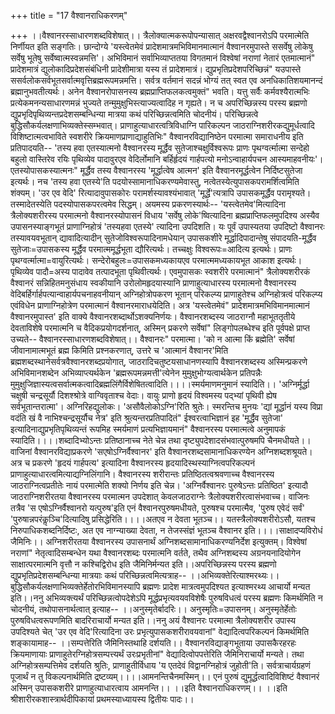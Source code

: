 +++
title = "17 वैश्वानराधिकरणम्"

+++
।।वैश्वानरस्साधारणशब्दविशेषात्।। त्रैलोक्यात्मकरूपोपन्यासात् अक्षरवद्वैश्वानरोऽपि परमात्मेति निर्णीयत इति सङ्गतिः। छान्दोग्ये 'यस्त्वेतमेवं प्रादेशमात्रमभिविमानमात्मानं वैश्वानरमुपास्ते ससर्वेषु लोकेषु सर्वेषु भूतेषु सर्वेष्वात्मस्वन्नमत्ति'। अभिविमानं सर्वाभिव्याप्ततया विगतमानं विश्वेषां नराणां नेतारं एतमात्मानं" प्रादेशमात्रं द्युलोकादिप्रदेशसंबंधिनी प्रादेशीमात्रा यस्य तं प्रादेशमात्रं। द्युप्रभृतिप्रदेशपरिच्छिन्नं" यउपास्ते ससर्वलोकसर्वभूतसर्वात्मवृत्तिब्रह्मरूपमन्नमत्ति। सर्वत्र वर्तमानं सदन्नं भोग्यं तत् स्वत एव अनधिकातिशयमानन्दं ब्रह्मानुभवतीत्यर्थः। अनेन वैश्वानरोपासनस्य ब्रह्मप्राप्तिफलकत्वमुक्तं" भवति। यत्तु सर्वैः कर्मवश्यैरात्मभिः प्रत्येकमनन्यसाधारणमन्नं भुज्यते तन्मुमुक्षुभिस्त्याज्यत्वादिह न गृह्यते। न च अपरिच्छिन्नस्य परस्य ब्रह्मणो द्युप्रभृदिपृथिव्यन्तप्रदेशसम्बन्धिन्या मात्रया कथं परिच्छिन्नत्वमिति चोदनीयं। परिच्छिन्नत्वे बुद्धिसौकर्यलक्षणाभिव्यक्तेस्सम्भवात्। प्राणाहुत्याधारत्वत्रिविधाग्नि पारिकल्पन जाठराग्निशरीरकद्युमूर्धत्वादि विशिष्टात्मत्वभाविते स्वशरीरे क्रियमाणप्राणाद्याहुतिभिः" वैश्वानरविद्यानिष्ठेन परमात्मा समाराधनीय इति प्रतिपादयति-- 'तस्य हवा एतस्यात्मनो वैश्वानरस्य मूर्द्धैव सुतेजाश्चक्षुर्विश्वरूपः प्राणः पृथग्वर्त्मात्मा सन्देहो बहुलो वास्तिरेव रयिः पृथिव्येव पादावुरएव वेदिर्लोमानि बर्हिर्हृदयं गार्हपत्यो मनोऽन्वाहार्यपचन आस्यमाहवनीयः'। एतस्योपासकस्यात्मनः" मूर्द्धैव तस्य वैश्वानरस्य 'मूर्द्धात्वेष आत्मन' इति वैश्वानरमूर्द्धत्वेन निर्दिष्टसुतेजा इत्यर्थः। नच 'तस्य हवा एतस्ये'ति पदयोस्सामानाधिकरण्यमेवास्तु, नत्वेतस्येत्युपासकपरामर्शित्वमिति शंक्यम्। 'उर एव वेदि' रित्यादावुपासकोरः परामर्शस्यावश्यंभावात् 'मूर्द्धे'त्यत्रापि उपासकमूर्द्धैव परामृश्यते। तस्मादेतस्येति पदस्योपासकपरत्वमेव सिद्धम्। अयमस्य प्रकरणस्यार्थः-- 'यस्त्वेतमेव'मित्यादिना त्रैलोक्यशरीरस्य परमात्मनो वैश्वानरस्योपासनं विधाय 'सर्वेषु लोके'ष्वित्यादिना ब्रह्मप्राप्तिफलमुपदिश्य अस्यैव उपासनस्याङ्गभूतं प्राणाग्निहोत्रं 'तस्यहवा एतस्ये' त्यादिना उपदिशति। यः पूर्वं उपास्यतया उपदिष्टो वैश्वानरः तस्यावयवभूतान् द्यावादित्यादीन् सुतेजोविश्वरूपादिनामधेयान् उपासकशीरे मूर्द्धादिपादान्तेषु संपादयति-मूर्द्धैव सुतेजाः=उपासकस्य मूर्द्धैव परमात्ममूर्द्धभूता द्यौरित्यर्थः। तच्चक्षुः विश्वरूपः=आदित्य इत्यर्थः। प्राणः पृथग्वर्त्मात्मा=वायुरित्यर्थः। सन्देरोबहुलः=उपासकमध्यकायएव परमात्ममध्यकायभूत आकाश इत्यर्थः। पृथिव्येव पादौ=अस्य पादावेव तत्पादभूता पृथिवीत्यर्थः। एवमुपासकः स्वशरीरे परमात्मानं" त्रैलोक्यशरीरकं वैश्वानरं सन्निहितमनुसंधाय स्वकीयानि उरोलोमहृदयास्यानि प्राणाहुत्याधारस्य परमात्मनो वैश्वानरस्य वेदिबर्हिर्गार्हपत्यान्वाहार्यपचनाहवनीयान् अग्निहोत्रोपकरण भूतान् परिकल्प्य प्राणाहुतेश्च अग्निहोत्रत्वं परिकल्प्य एवंविधेन प्राणाग्निहोत्रेण परमात्मानं वैश्वानरमाराधयेदिति। अत्र 'यस्त्वेतमेवं" प्रादेशमात्रमभिविमानमात्मानं वैश्वानरमुपास्त' इति वाक्ये वैश्वानरशब्दार्थोऽशक्यनिर्णयः। वैश्वानरशब्दस्य जाठराग्नौ महाभूततृतीये देवताविशेषे परमात्मनि च वैदिकप्रयोगदर्शनात्, अस्मिन् प्रकरणे सर्वेषां" लिङ्गोपलब्धेश्च इति पूर्वपक्षे प्राप्त उच्यते-- वैश्वानरस्साधारणशब्दविशेषात्।। वैश्वानरः" परमात्मा। 'को न आत्मा किं ब्रह्मेति' सर्वेषां जीवानामात्मभूतं ब्रह्म किमिति प्रश्नकरणात्, उत्तरे च 'आत्मानं वैश्वानर'मिति ब्रह्मशब्दस्थानेसर्वत्रवैश्वानरशब्दप्रयोगात्, जाठरादिचतुष्टयसाधानणस्यापि वैश्वानरशब्दस्य अस्मिन्प्रकरणे अभिविमानशब्देन अभिव्याप्त्यर्थकेन 'ब्रह्मरूपमन्नमत्ती'त्येनेन मुमुक्षुभोग्यत्वार्थकेन प्रतिपन्नैः मुमुक्षुजिज्ञास्यत्वसर्वात्मकत्वादिब्रह्मलिंगैर्विशेषितत्वादिति।।।।स्मर्यमाणमनुमानं स्यादिति।। 'अग्निर्मूर्द्धा चक्षुषी चन्द्रसूर्यौ दिशश्श्रोत्रे वाग्विवृताश्च वेदाः। वायुः प्राणो हृदयं विश्वमस्य पद्भ्यां पृथिवी ह्येष सर्वभूतान्तरात्मा'। अग्निरिहद्युलोकः। 'असौवैलोकोऽग्नि'रिति श्रुतेः। स्मरन्तिच मुनयः 'द्यां मूर्द्धानं यस्य विप्रा वदंति खं वै नाभिश्चन्द्रसूर्यौच नेत्र' इति श्रुत्यन्तरप्रतिपादितं" ईश्वरत्वाभिज्ञानं इह 'मूर्द्धैव सुतेजा' इत्यादिनाद्युप्रभृतिपृथिव्यन्तं रूपमिह स्मर्यमाणं प्रत्यभिज्ञायमानं" वैश्वानरस्य परमात्मत्वे अनुमापकं स्यादिति।।।।शब्दादिभ्योऽन्तः प्रतिष्ठानाच्च नेते चेन्न तथा दृष्ट्युपदेशादसंभवात्पुरुषमपि चैनमधीयते।। वाजिनां वैश्वानरविद्याप्रकरणे 'सएषोऽग्निर्वैश्वानर' इति वैश्वानरशब्दसामानाधिकरण्येन अग्निशब्दशश्रूयते। अत्र च प्रकरणे 'हृदयं गार्हपत्य' इत्यादिना वैश्वानरस्य हृदयादिस्थस्याग्नित्वपरिकल्पनं प्राणाहुत्याधारत्वमित्याद्यग्निलिंगानि। वैश्वानरस्य शरीरान्तः प्रतिष्ठितत्वश्रवणाच्च वैश्वानरस्य जाठराग्नित्वप्रतीतेः नायं परमात्मेति शक्यो निर्णय इति चेन्न। 'अग्निर्वैश्वानरः पुरुषेऽन्तः प्रतिष्ठित' इत्यादौ जाठराग्निशरीरतया वैश्वानरस्य परमात्मन उपदेशात् केवलजाठराग्नेः त्रैलोक्यशरीरत्वासंभवाच्च। वाजिनः तत्रैव 'स एषोऽग्निर्वैश्वानरो यत्पुरुष'इति एनं वैश्वानरपुरुषमधीयते, पुरुषश्च परमात्मैव, 'पुरुष एवेदं सर्वं' 'पुरुषान्नपरंकॢञ्चि'दित्यादिषु प्रसिद्धेरिति।।।।अतएव न देवता भूतञ्च।। यतस्त्रैलोक्यशरीरोऽसौ, यतश्च निरुपाधिकशब्दनिर्दिष्टः, अत एव नाग्न्याख्या देवता, न तेजस्संज्ञं भूतञ्च वैश्वानर इति।।।।साक्षादप्यविरोधं जैमिनिः।। अग्निशरीरतया वैश्वानरस्य उपासनार्थं अग्निशब्दसामानाधिकरण्यनिर्देश इत्युक्तम्। विश्वेषां नराणां" नेतृत्वादिसम्बन्धेन यथा वैश्वानरशब्दः परमात्मनि वर्तते, तथैव अग्निशब्दस्य अग्रनयनादियोगेन साक्षात्परमात्मनि वृत्तौ न कश्चिद्विरोध इति जैमिनिर्मन्यत इति।।अपरिच्छिन्नस्य परस्य ब्रह्मणो द्युप्रभृतिप्रदेशसम्बन्धिन्या मात्रयाः कथं परिच्छिन्नत्वमित्यत्राह-- ।।अभिव्यक्तेरित्याश्मरथ्यः।। बुद्धिसौकर्यलक्षणाभिव्यक्तेर्हेतोरभिविमानस्यापि ब्रह्मणः प्रादेश मात्रत्वमुपदिश्यत इत्याश्मरथ्य आचार्यो मन्यत इति।।ननु अभिव्यक्त्यर्थं परिच्छिन्नत्वोपदेशेऽपि मूर्द्धप्रभृत्यवयवविशेषैः पुरुषविधत्वं परस्य ब्रह्मणः किमर्थमिति न चोदनीयं, तथोपासनार्थत्वात् इत्याह-- ।।अनुस्मृतेर्बादरिः।। अनुस्मृतिः=उपासनम्। अनुस्मृतेर्हेतोः पुरुषविधत्वरूपणमिति बादरिराचार्यो मन्यत इति।।ननु अयं वैश्वानरः परमात्मा त्रैलोक्यशरीर उपास्य उपदिश्यते चेत् 'उर एव वेदि'रित्यादिना उरः प्रभृत्युपासकशरीरावयवानां" वेद्यादित्वपरिकल्पनं किमर्थमिति शङ्कायामाह-- ।।सम्पत्तेरिति जैमिनिस्तथाहि दर्शयति।। वैश्वानरविद्याङ्गभूताया उपासकैरहरहः क्रियमाणायाः प्राणाहुतेरग्निहोत्रसम्पत्त्यर्थं उरःप्रभृतीनां" वेद्यादित्वोपपत्तेरिति जैमिनिराचार्यो मन्यते। तथा अग्निहोत्रसम्पत्तिमेव दर्शयति श्रुतिः, प्राणाहुतीर्विधाय 'य एतदेवं विद्वानग्निहोत्रं जुहोती'ति। सर्वत्राचार्यग्रहणं पूजार्थं न तु विकल्पनार्थमिति द्रष्टव्यम्।।।।आमनन्तिचैनमस्मिन्।। एनं पुरुषं द्युमूर्द्धत्वादिविशिष्टं वैश्वानरं अस्मिन् उपासकशरीरे प्राणाहुत्याधारत्वाय आमनन्ति।। ।।इति वैश्वानराधिकरणम्।। ।।इति श्रीशारीरकशास्त्रार्थदीपिकायां प्रथमस्याध्यायस्य द्वितीयः पादः।।